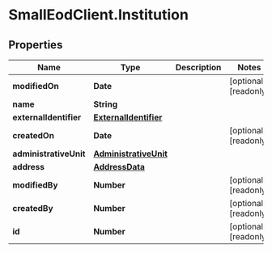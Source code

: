 # SmallEodClient.Institution

## Properties

Name | Type | Description | Notes
------------ | ------------- | ------------- | -------------
**modifiedOn** | **Date** |  | [optional] [readonly] 
**name** | **String** |  | 
**externalIdentifier** | [**ExternalIdentifier**](ExternalIdentifier.md) |  | 
**createdOn** | **Date** |  | [optional] [readonly] 
**administrativeUnit** | [**AdministrativeUnit**](AdministrativeUnit.md) |  | 
**address** | [**AddressData**](AddressData.md) |  | 
**modifiedBy** | **Number** |  | [optional] [readonly] 
**createdBy** | **Number** |  | [optional] [readonly] 
**id** | **Number** |  | [optional] [readonly] 


